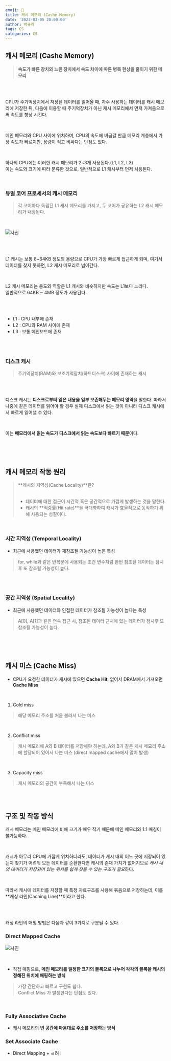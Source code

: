 ```yaml
---
emoji: 💸
title: 캐시 메모리 (Cashe Memory)
date: '2023-03-05 20:00:00'
author: 박규리
tags: CS 
categories: CS
---
```


## 캐시 메모리 (Cashe Memory)

> **속도가 빠른 장치와 느린 장치에서 속도 차이에 따른 병목 현상을 줄이기 위한 메모리**

</br>
</br>

CPU가 주기억장치에서 저장된 데이터를 읽어올 때, 자주 사용하는 데이터를 캐시 메모리에 저장한 뒤, 다음에 이용할 때 주기억장치가 아닌 캐시 메모리에서 먼저 가져옴으로써 속도를 향상 시킨다. </br>

</br>

메인 메모리와 CPU 사이에 위치하며, CPU의 속도에 버금갈 만큼 메모리 계층에서 가장 속도가 빠르지만, 용량이 적고 비싸다는 단점도 있다. </br>

</br>

하나의 CPU에는 이러한 캐시 메모리가 2~3개 사용된다.(L1, L2, L3) </br>
이는 속도와 크기에 따라 분류한 것으로, 일반적으로 L1 캐시부터 먼저 사용된다. </br>

</br>

### 듀얼 코어 프로세서의 캐시 메모리

> 각 코어마다 독립된 L1 캐시 메모리를 가지고, 두 코어가 공유하는 L2 캐시 메모리가 내장된다. </br>
</br>

![사진](./R1280x0.jpeg)

</br>
</br>

L1 캐시는 보통 8~64KB 정도의 용량으로 CPU가 가장 빠르게 접근하게 되며, 여기서 데이터를 찾지 못하면, L2 캐시 메모리로 넘어간다. </br>

</br>

L2 캐시 메모리는 용도와 역할은 L1 캐시와 비슷하지만 속도는 L1보다 느리다. </br>
일반적으로 64KB ~ 4MB 정도가 사용된다. </br>

</br>
</br>

- L1 : CPU 내부에 존재 </br>
- L2 : CPU와 RAM 사이에 존재 </br>
- L3 : 보통 메인보드에 존재 </br>

</br>
</br>

### 디스크 캐시

> 주기억장치(RAM)와 보조기억장치(하드디스크) 사이에 존재하는 캐시 </br>

</br>
</br>

디스크 캐시는 **디스크로부터 읽은 내용을 일부 보존해두는 메모리 영역**을 말한다. 따라서 나중에 같은 데이터를 읽어야 할 경우 실제 디스크에서 읽는 것이 아니라 디스크 캐시에서 빠르게 읽어낼 수 있다. </br>

</br>

이는 **메모리에서 읽는 속도가 디스크에서 읽는 속도보다 빠르기 때문**이다.

</br>
</br>
</br>

## 캐시 메모리 작동 원리

> **캐시의 지역성(Cache Locality)**란? </br>
> </br>
> - 데이터에 대한 접근이 시간적 혹은 공간적으로 가깝게 발생하는 것을 말한다. </br>
> - 캐시의 **적중률(Hit rate)**을 극대화하여 캐시가 효율적으로 동작하기 위해 사용되는 성질이다. </br>

</br>

### 시간 지역성 (Temporal Locality)

* 최근에 사용했던 데이터가 재참조될 가능성이 높은 특성

> for, while과 같은 반복문에 사용되는 조건 변수처럼 한번 참조된 데이터는 잠시후 또 참조될 가능성이 높다.

</br>
</br>

### 공간 지역성 (Spatial Locality)

* 최근에 사용했던 데이터와 인접한 데이터가 참조될 가능성이 높다는 특성

> A[0], A[1]과 같은 연속 접근 시, 참조된 데이터 근처에 있는 데이터가 잠시후 또 참조될 가능성이 높다.

</br>
</br>
</br>

## 캐시 미스 (Cache Miss)

* CPU가 요청한 데이터가 캐시에 있으면 **Cache Hit**, 없어서 DRAM에서 가져오면 **Cache Miss**

</br>

1. Cold miss

> 해당 메모리 주소를 처음 불러서 나는 미스 </br>
</br>

2. Conflict miss

> 캐시 메모리에 A와 B 데이터를 저장해야 하는데, A와 B가 같은 캐시 메모리 주소에 할당되어 있어서 나는 미스 (direct mapped cache에서 많이 발생) </br>

</br>

3. Capacity miss

> 캐시 메모리의 공간이 부족해서 나는 미스 

</br>
</br>

## 구조 및 작동 방식

캐시 메모리는 메인 메모리에 비해 크기가 매우 작기 때문에 메인 메모리와 1:1 매칭이 불가능하다. </br>

</br>

캐시가 아무리 CPU에 가깝게 위치하더라도, 데이터가 캐시 내의 어느 곳에 저장되어 있는지 찾기가 어려워 모든 데이터를 순환한다면 캐시의 존재 가치가 없어지므로 *캐시 내의 데이터가 저장되어 있는 위치를 쉽게 찾을 수 있는 구조가 필요*하다. </br>

</br>

따라서 캐시에 데이터를 저장할 때 특정 자료구조를 사용해 묶음으로 저장하는데, 이를 **캐싱 라인(Caching Line)**이라고 한다.

</br>
</br>

캐싱 라인의 매핑 방법은 다음과 같이 3가지로 구분될 수 있다.


### Direct Mapped Cache

![사진](./direct.png)

</br>

* 직접 매핑으로, **메인 메모리를 일정한 크기의 블록으로 나누어 각각의 블록을 캐시의 정해진 위치에 매핑하는 방식**

> 가장 간단하고 빠르고 구현도 쉽다. </br>
> Conflict Miss 가 발생한다는 단점도 있다. </br>

</br>

### Fully Associative Cache

* 캐시 메모리의 **빈 공간에 마음대로 주소를 저장하는 방식**

### Set Associate Cache

* Direct Mapping + ㄹ려ㅣ











</br>
</br>

```toc
```